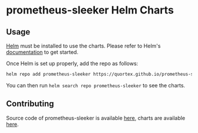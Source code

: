 # prometheus-sleeker Helm Charts

## Usage

[Helm](https://helm.sh) must be installed to use the charts.
Please refer to Helm's [documentation](https://helm.sh/docs/) to get started.

Once Helm is set up properly, add the repo as follows:

```sh
helm repo add prometheus-sleeker https://quortex.github.io/prometheus-sleeker
```

You can then run `helm search repo prometheus-sleeker` to see the charts.

## Contributing
Source code of prometheus-sleeker is available [here](https://github.com/quortex/prometheus-sleeker), charts are available [here](https://github.com/quortex/prometheus-sleeker/tree/master/helm).